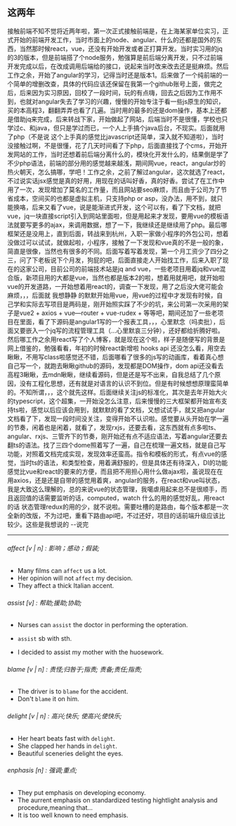 ## 这两年
接触前端不知不觉将近两年啦，第一次正式接触前端是，在上海某家单位实习，正式开始的前端开发工作，当时市面上的node、angular、什么的还都是国外的东西，当然那时候react，vue，还没有开始开发或者正打算开发。当时实习用的jq的3的版本，但是前端搭了个node服务，勉强算是前后端分离开发，只不过前端开发完成以后，在改成调用后端给的接口，说起来当时改来改去还是挺麻烦。然后工作之余，开始了angular的学习，记得当时还是版本1。后来做了一个纯前端的一个简单的增删改查，具体的代码应该还保留在我第一个github账号上面，做完之后，后来因为实习原因，回校了一段时间，玩的有点嗨，回去之后因为工作用不到，也就对angular失去了学习的兴趣，慢慢的开始专注于看一些js原生的知识，买的本高程3，翻翻弄弄也看了几遍。当时用的最多的还是dom操作，基本上还都是借助jq来完成，后来转战下家，开始做起了网站，后端当时不是很懂，学校也只学过c、和java，但只是学过而已，一个人上手搞个java后台，不现实。后面就用了php（不是说 这个上手真的感觉比javascript还简单，深入就不知道啦），当时没接触过啊，不是很懂，花了几天时间看了下php，后面直接找了个cms，开始开发网站的工作，当时还想着前后端分离什么的，模块化开发什么的，结果倒是学了不少php语法，前端的部分用的感觉越来越浅，期间网vue，react，angular炒的热火朝天，怎么搞哪，学吧！工作之余，之前了解过angular，这次就选了react，不过说实话jsx感觉是真的好用，用现在的话叫好香，真的好香。尝试了在工作中用了一次，发现增加了莫名的工作量，而且网站要seo麻烦，而且由于公司为了节省成本，空间买的也都是虚拟主机，只支持php or asp，没办法，用不到，就只能换咯，后来又看了vue，说是能渐进式开发，这个可以有，看了下文档，就把vue，jq一块直接script引入到网站里面啦，但是用起来才发现，要用vue的模板语法就要写更多的ajax，来调用数据，想了一下，我继续还是继续用了php。最后哪框架还是没用上，直到后面，转战来到杭州，入职一家做小程序的外包公司，想着没做过可以试试，就做起啦，小程序，接触了一下发现和vue真的不是一般的象，简直是很像，当然也有很多的不同。后面写着写着发现，第一个月工资少了四分之三，问了下老板说下个月发，狗屁的吧，后面直接走人开始找工作，后来入职了现在的这家公司，目前公司的前端技术站是jq and vue，一些老项目用着jq和vue混合版，新项目用的大都是vue，当然也都是版本2的啦，想着用就用吧，就开始啦vue的开发道路，一开始想着用react的，调查一下发现，用了之后没大佬可能会麻烦，，，后面就 我想静静 的默默开始用vue，用vue的过程中才发现有时候，自己学和实际去写项目是两码是，刚开始照实踩了不少的坑，来公司第一次采用的架子是vue2 + axios + vue—router + vue-rudex + 等等吧，期间还加了一些老项目在里面，看了下源码是angular1写的一个报表工具，，，心里默念（吗卖批），后面又要嵌入一个jq写的流程管理工具（...心里默哀三分钟），还好都给折腾好啦。然后哪工作之余用react写了个人博客，就是现在这个啦，样子是随便写的背景是网上借鉴的，勉强看看，年初的时候react新增啦 hooks api 还没怎么看，用空去瞅瞅，不用写class啦感觉还不错，后面哪看了很多的js写的动画库，看着真心想自己写一个，就跑去瞅瞅github的源码，发现都是DOM操作，dom api还没看去高程3瞅瞅，去mdn瞅瞅，继续看源码，但是还是写不出来，自我总结了几个原因，没有工程化思想，还有就是对语言的认识不到位。但是有时候想想原理蛮简单的。不知所谓，，，这个就先这样。后面继续关注js的标准化，其次是去年开始大火的typescript，这个超集，一开始没怎么注意，后来慢慢的三大框架都开始宣布支持ts啦，感觉以后应该会用到，就默默的看了文档，又想试试手，就又把angular文档看了下，发现一段时间没关注，变得开始不认识啦。感觉要从头开始在学一遍的节奏，闲着也是闲着，就看了，发现rxjs，还要去看，这东西就有点多啦ts、angular、rxjs、三管齐下的节奏，刚开始还有点不适应语法，写着angular还要去翻ts的语法。找了三四个dome照着写了一遍，自己在梳理一遍文档，就是自己写功能，对照着文档完成实现，发现效率还蛮高。指令和模板的形式，有点vue的感觉，当时ts的语法，和类型检查，用着满舒服的，但是具体还有待深入，DI的功能感觉比vue和react的要来的方便，而且把不用担心用什么做ajax啦，虽说现在在用axios，还是还是自带的感觉用着爽，angular的服务，在react和vue叫状态，我是大致这么理解的，总的来说vue的状态管理，我噶虐用起来总不是很顺手，而且返回值的话需要监听的话，computed，watch 什么的用的感觉好乱，用react的话 状态管理redux的用的少，就不说啦。需要吐槽的是路由，每个版本都是一次全新的改版，不为过吧，重看下路由api吧，不过还好，项目的话前端升级应该比较少。这些是我想说的 --说完

---------


###### affect [v | n] : 影响；感动；假装;
* Many films can `affect` us a lot.
* Her opinion will not `affect` my decision.
* They affect a thick Italian accent.

###### assist [v] : 帮助;援助;协助;
* Nurses can `assist` the doctor in performing the opteration.

* `assist` sb with sth.
* I decided to assist my mother with the huosework.

###### blame [v | n] : 责怪;归咎于;指责; 责备;责任;指责;
* The driver is to `blame` for the accident.
* Don't `blame` it on him.

###### delight [v | n] : 高兴;快乐; 使高兴;使快乐;
* Her heart beats fast with `delight`.
* She clapped her hands in `delight`.
* Beautiful sceneries delight the eyes.

###### enphasis [n] : 强调;重点;
* They put emphasis on developing economy.
* The aurrent emphasis on standardized testing hightlight analysis and procedure,meaning that...
* It is too well known to need emphasis.


